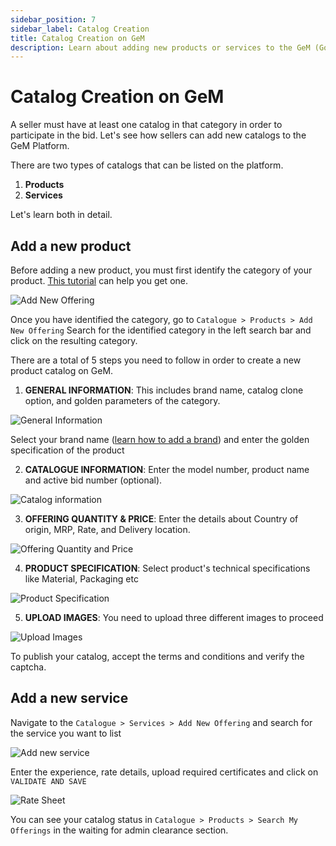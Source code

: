 ```yaml
---
sidebar_position: 7
sidebar_label: Catalog Creation
title: Catalog Creation on GeM
description: Learn about adding new products or services to the GeM (Government e-Marketplace) Marketplace.
---
```


# Catalog Creation on GeM
A seller must have at least one catalog in that category in order to participate in the bid. Let's see how sellers can add new catalogs to the GeM Platform.

There are two types of catalogs that can be listed on the platform.
1. **Products**
2. **Services**

Let's learn both in detail.
## Add a new product
Before adding a new product, you must first identify the category of your product. [This tutorial](categories) can help you get one.

![Add New Offering](/img/doc/add-new-offering.jpg)

Once you have identified the category, go to `Catalogue > Products > Add New Offering`
Search for the identified category in the left search bar and click on the resulting category.

There are a total of 5 steps you need to follow in order to create a new product catalog on GeM.

1. **GENERAL INFORMATION**: This includes brand name, catalog clone option, and golden parameters of the category.

![General Information](/img/doc/general-information.jpg)

Select your brand name ([learn how to add a brand](brand-approval)) and enter the golden specification of the product

2. **CATALOGUE INFORMATION**: Enter the model number, product name and active bid number (optional).

![Catalog information](/img/doc/catalog-information.jpg)

3. **OFFERING QUANTITY & PRICE**: Enter the details about Country of origin, MRP, Rate, and Delivery location.

![Offering Quantity and Price](/img/doc/offering-quantity-and-price.jpg)

4. **PRODUCT SPECIFICATION**: Select product's technical specifications like Material, Packaging etc

![Product Specification](/img/doc/product-specification.jpg)

5. **UPLOAD IMAGES**: You need to upload three different images to proceed

![Upload Images](/img/doc/upload-images.jpg)

To publish your catalog, accept the terms and conditions and verify the captcha.

## Add a new service

Navigate to the `Catalogue > Services > Add New Offering` and search for the service you want to list

![Add new service](/img/doc/add-new-offering-services.jpg)

Enter the experience, rate details, upload required certificates and click on `VALIDATE AND SAVE`

![Rate Sheet](/img/doc/rate-sheet.jpg)

You can see your catalog status in `Catalogue > Products > Search My Offerings` in the waiting for admin clearance section.